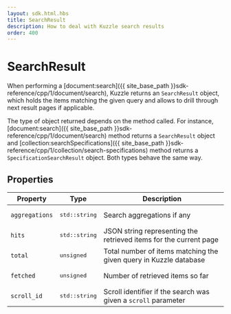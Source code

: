 ```yaml
---
layout: sdk.html.hbs
title: SearchResult
description: How to deal with Kuzzle search results
order: 400
---
```


# SearchResult

When performing a [document:search]({{ site_base_path }}sdk-reference/cpp/1/document/search), Kuzzle returns an `SearchResult` object, which holds the items matching the given query and allows to drill through next result pages if applicable.

The type of object returned depends on the method called. For instance, [document:search]({{ site_base_path }}sdk-reference/cpp/1/document/search) method returns a `SearchResult` object and [collection:searchSpecifications]({{ site_base_path }}sdk-reference/cpp/1/collection/search-specifications) method returns a `SpecificationSearchResult` object. Both types behave the same way.

## Properties

| Property | Type | Description |
|--- |--- |--- |
| `aggregations` | <pre>std::string</pre> | Search aggregations if any |
| `hits` | <pre>std::string</pre> | JSON string representing the retrieved items for the current page |
| `total` | <pre>unsigned</pre> | Total number of items matching the given query in Kuzzle database |
| `fetched` | <pre>unsigned</pre> | Number of retrieved items so far |
| `scroll_id` | <pre>std::string</pre> | Scroll identifier if the search was given a `scroll` parameter |

